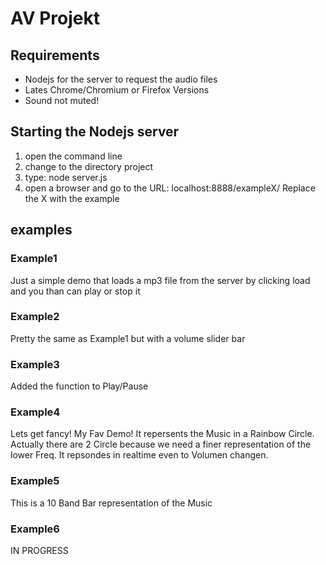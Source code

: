 # AV Projekt

## Requirements 

- Nodejs for the server to request the audio files
- Lates Chrome/Chromium or Firefox Versions
- Sound not muted!


## Starting the Nodejs server

1. open the command line
2. change to the directory project
3. type: node server.js
4. open a browser and go to the URL: localhost:8888/exampleX/ Replace the X with the example

## examples

### Example1
Just a simple demo that loads a mp3 file from the server by clicking load and you than can play or stop it

### Example2
Pretty the same as Example1 but with a volume slider bar

### Example3
Added the function to Play/Pause

### Example4
Lets get fancy! My Fav Demo! It repersents the Music in a Rainbow Circle. 
Actually there are 2 Circle because we need a finer representation of the lower Freq.
It repsondes in realtime even to Volumen changen.

### Example5
This is a 10 Band Bar representation of the Music

### Example6 
IN PROGRESS